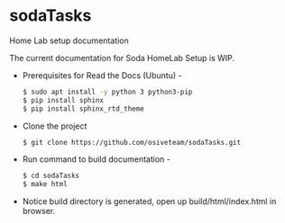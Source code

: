 # sodaTasks
Home Lab setup documentation



The current documentation for Soda HomeLab Setup is WIP.

 - Prerequisites for Read the Docs (Ubuntu) - 
    ```sh
    $ sudo apt install -y python 3 python3-pip
    $ pip install sphinx 
    $ pip install sphinx_rtd_theme
    ```
  - Clone the project 
    ```sh
    $ git clone https://github.com/osiveteam/sodaTasks.git
    ```
  - Run command to build documentation - 
    ```sh
    $ cd sodaTasks
    $ make html
    ```
  - Notice build directory is generated, open up build/html/index.html in browser.


